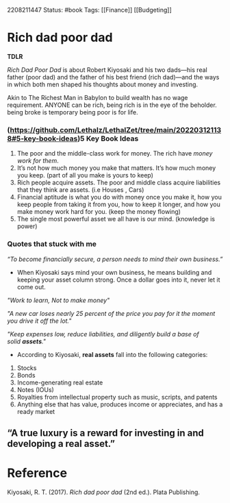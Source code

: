 2208211447
	Status:  #book
		Tags: [[Finance]] [[Budgeting]]

# Rich dad poor dad
**TDLR**

_Rich Dad Poor Dad_ is about Robert Kiyosaki and his two dads—his real father (poor dad) and the father of his best friend (rich dad)—and the ways in which both men shaped his thoughts about money and investing.

Akin to The Richest Man in Babylon to build wealth has no wage requirement. ANYONE can be rich, being rich is in the eye of the beholder. being broke is temporary being poor is for life.

### (https://github.com/Lethalz/LethalZet/tree/main/202203121138#5-key-book-ideas)5 Key Book Ideas

1.  The poor and the middle-class work for money. The rich have _money work for them_.
2.  It’s not how much money you make that matters. It’s how much money you keep. (part of all you make is yours to keep)
3.  Rich people acquire assets. The poor and middle class acquire liabilities that they think are assets. (i.e Houses , Cars)
4.  Financial aptitude is what you do with money once you make it, how you keep people from taking it from you, how to keep it longer, and how you make money work hard for you. (keep the money flowing)
5.  The single most powerful asset we all have is our mind. (knowledge is power)

### [](https://github.com/Lethalz/LethalZet/tree/main/202203121138#quotes-that-stuck-with-me)Quotes that stuck with me

_“To become financially secure, a person needs to mind their own business.”_

-   When Kiyosaki says mind your own business, he means building and keeping your asset column strong. Once a dollar goes into it, never let it come out.

_"Work to learn, Not to make money"_

_"A new car loses nearly 25 percent of the price you pay for it the moment you drive it off the lot."_

_"Keep expenses low, reduce liabilities, and diligently build a base of solid **assets**."_

-   According to Kiyosaki, **real assets** fall into the following categories:

1.  Stocks
2.  Bonds
3.  Income-generating real estate
4.  Notes (IOUs)
5.  Royalties from intellectual property such as music, scripts, and patents
6.  Anything else that has value, produces income or appreciates, and has a ready market

“A true luxury is a reward for investing in and developing a real asset.”
---
# Reference
Kiyosaki, R. T. (2017). _Rich dad poor dad_ (2nd ed.). Plata Publishing.